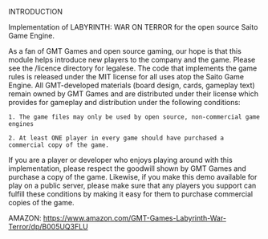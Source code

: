 INTRODUCTION

Implementation of LABYRINTH: WAR ON TERROR for the open source Saito Game Engine.

As a fan of GMT Games and open source gaming, our hope is that this module helps introduce new players to the company and the game. Please see the /licence directory for legalese. The code that implements the game rules is released under the MIT license for all uses atop the Saito Game Engine. All GMT-developed materials (board design, cards, gameplay text) remain owned by GMT Games and are distributed under their license which provides for gameplay and distribution under the following conditions:

    1. The game files may only be used by open source, non-commercial game engines

    2. At least ONE player in every game should have purchased a commercial copy of the game.

If you are a player or developer who enjoys playing around with this implementation, please respect the goodwill shown by GMT Games and purchase a copy of the game. Likewise, if you make this demo available for play on a public server, please make sure that any players you support can fulfill these conditions by making it easy for them to purchase commercial copies of the game.

AMAZON:
https://www.amazon.com/GMT-Games-Labyrinth-War-Terror/dp/B005UQ3FLU
